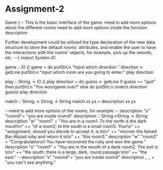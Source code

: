 # Assignment-2
Game
{--
This is the basic interface of the game:
need to add more options about the different rooms
need to add more options inside the function description

Further development could be utilized the type declaration of the new data structure to store
the default rooms' attributes, and enable the user to have the interactions with the rooms' objects,
for example, pick up the swords, etc.
--}
import System.IO 

game :: IO ()
game = do putStrLn "Input which direction "
          direction <- getLine
          putStrLn "input which room are you going to enter:"
          play direction

play :: String -> IO ()
play direction =
   do guess <- getLine
      if guess == "quit" then
         putStrLn "You won/game over!"
      else
         do putStrLn (match direction guess)
            play direction

match :: String -> String -> String
match xs ys = description xs ys

--need to add more options of the rooms, for example
-- description "s" "room4"= "you are inside room4"
description :: String->String -> String
description "w" "room1" =
    "You are in a room1.  To the north is the dark mouth\n" ++
    "of a room2; to the south is a small room5.  Your\n" ++
    "assignment, should you decide to accept it, is to\n" ++
    "recover the famed Bar-Abzad ruby and return it to\n" ++
    "this room3."
description "w" "room2" = "Congratulations!!  You have recovered the ruby and won the game."
description "s" "room1" =
    "You are in the mouth of a dank room2.  The exit is to\n" ++
    "the south; there is a large, dark, round passage to\n" ++
    "the east."
--description "s" "room4"= "you are inside room4"
description _ _ = "you can't see anything."




